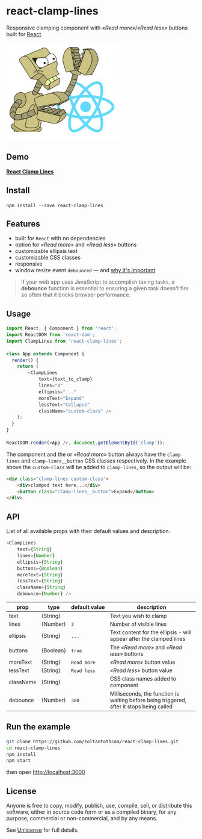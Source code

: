 # react-clamp-lines
Responsive clamping component with _&laquo;Read more&raquo;_/_&laquo;Read less&raquo;_ buttons built for [React](http://facebook.github.io/react/).

![react-clamp-lines](img/react-clamp.png "react-clamp-lines")

## Demo
[**React Clamp Lines**](https://stackblitz.com/edit/react-clamp-lines)

## Install
`npm install --save react-clamp-lines`

## Features
 - built for `React` with no dependencies
 - option for _&laquo;Read more&raquo;_ and  _&laquo;Read less&raquo;_ buttons
 - customizable ellipsis text
 - customizable CSS classes
 - responsive
 - window resize event `debounced` &mdash; and [why it's important](https://davidwalsh.name/javascript-debounce-function)
>  If your web app uses JavaScript to accomplish taxing tasks, a **debounce** function is essential to ensuring a given task doesn't fire so often that it bricks browser performance.

## Usage
```js
import React, { Component } from 'react';
import ReactDOM from 'react-dom';
import ClampLines from 'react-clamp-lines';

class App extends Component {
  render() {
    return (
        <ClampLines
            text={text_to_clamp}
            lines="4"
            ellipsis="..."
            moreText="Expand"
            lessText="Collapse"
            className="custom-class" />
    );
  }
}

ReactDOM.render(<App />, document.getElementById('clamp'));
```

The component and the or _&laquo;Read more&raquo;_ button always  have the `clamp-lines` and `clamp-lines__button` CSS classes respectively. In the example above the `custom-class` will be added to `clamp-lines`, so the output will be:

```html
<div class="clamp-lines custom-class">
    <div>clamped text here...</div>
    <button class="clamp-lines__button">Expand</button>
</div>
```

## API
List of all available props with their default values and description.
```javascript
<ClampLines
    text={String}
    lines={Number}
    ellipsis={String}
    buttons={Boolean}
    moreText={String}
    lessText={String}
    className={String}
    debounce={Number} />
```

prop | type | default&#160;value | description |
-----|------|--------------------|-------------|
text | {String} |  | Text you wish to clamp
lines | {Number} | `3` | Number of visible lines
ellipsis | {String} | `...` | Text content for the ellipsis - will appear after the clamped lines
buttons | {Boolean} | `true` | The  _&laquo;Read more&raquo;_ and  _&laquo;Read less&raquo;_ buttons
moreText | {String} | `Read more` |  _&laquo;Read more&raquo;_ button value
lessText | {String} | `Read less` |  _&laquo;Read less&raquo;_ button value
className | {String} |   | CSS class names added to component
debounce | {Number} | `300` | Milliseconds, the function is waiting before being triggered, after it stops being called

## Run the example
```bash
git clone https://github.com/zoltantothcom/react-clamp-lines.git
cd react-clamp-lines
npm install
npm start
```
then open [http://localhost:3000](http://localhost:3000)

## License
Anyone is free to copy, modify, publish, use, compile, sell, or distribute this software, either in source code form or as a compiled binary, for any purpose, commercial or non-commercial, and by any means.

See [Unlicense](http://unlicense.org) for full details.
